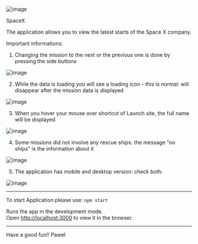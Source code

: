 ![image](https://user-images.githubusercontent.com/78322363/139315758-79afcfd0-eb82-4b71-80ce-3e0118476cc2.png)

SpaceX


The application allows you to view the latest starts of the Space X company.






Important informations: 

1. Changing the mission to the next or the previous one is done by pressing the side buttons

![image](https://user-images.githubusercontent.com/78322363/139317855-47235bb3-8cbe-48d8-9577-6ae3552ced1f.png)


2. While the data is loading you will see a loading icon - this is normal: will disappear after the mission data is displayed

![image](https://user-images.githubusercontent.com/78322363/139318438-7ab8f4ed-3c2e-411f-85d3-1346e826301e.png)


3. When you hover your mouse over shortcut of Launch site, the full name will be displayed

![image](https://user-images.githubusercontent.com/78322363/139319098-468df329-ab97-434f-8061-07766300b770.png)


4. Some missions did not involve any rescue ships. the message "no ships" is the information about it

![image](https://user-images.githubusercontent.com/78322363/139320331-d9a12418-7e81-478a-9502-9e3a472000df.png)


5. The application has mobile and desktop version: check both.

![image](https://user-images.githubusercontent.com/78322363/139315650-9245beba-deaa-4cb8-a348-d0767d437324.png)


****
To start Application please use: `npm start`

Runs the app in the development mode.\
Open [http://localhost:3000](http://localhost:3000) to view it in the browser.
****


Have a good fun!!
Pawel


